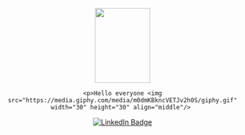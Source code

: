  <div align="center" >
</p>
</div>
<div id="header" align="center" >
  <img src="https://media.giphy.com/media/IeRdg7gLkfK1ly2mFU/giphy.gif"/ width="110" height="150">
 
    <p>Hello everyone <img src="https://media.giphy.com/media/m0dmKBkncVETJv2h0S/giphy.gif" width="30" height="30" align="middle"/> 

</div>
<div id="badges" align="center">
  <a href="https://www.linkedin.com/feed/">
    <img src="https://img.shields.io/badge/LinkedIn-blue?style=for-the-badge&logo=linkedin&logoColor=white" alt="LinkedIn Badge"/>
</div>
  <div align="center">
<img src="https://komarev.com/ghpvc/?username=96Arthur96-github-username&style=flat-square&color=blue" alt=""/>
  </div>
